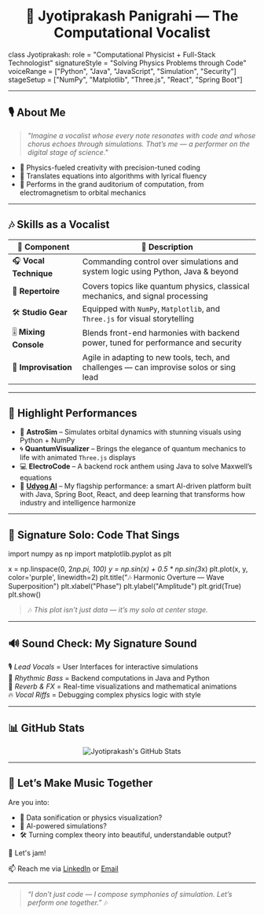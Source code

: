 

<h1 align="center">🎤 Jyotiprakash Panigrahi — The Computational Vocalist</h1>


class Jyotiprakash:
    role = "Computational Physicist + Full-Stack Technologist"
    signatureStyle = "Solving Physics Problems through Code"
    voiceRange = ["Python", "Java", "JavaScript", "Simulation", "Security"]
    stageSetup = ["NumPy", "Matplotlib", "Three.js", "React", "Spring Boot"]


---

## 🎙️ About Me

> *"Imagine a vocalist whose every note resonates with code and whose chorus echoes through simulations. That’s me — a performer on the digital stage of science."*

- 🔭 Physics-fueled creativity with precision-tuned coding  
- 🎵 Translates equations into algorithms with lyrical fluency  
- 🌌 Performs in the grand auditorium of computation, from electromagnetism to orbital mechanics  

---

## 🎶 Skills as a Vocalist

| 🎤 Component        | 💬 Description |
|--------------------|----------------|
| 🎧 **Vocal Technique** | Commanding control over simulations and system logic using Python, Java & beyond |
| 🧠 **Repertoire**       | Covers topics like quantum physics, classical mechanics, and signal processing |
| 🛠 **Studio Gear**      | Equipped with `NumPy`, `Matplotlib`, and `Three.js` for visual storytelling |
| 🎚️ **Mixing Console**  | Blends front-end harmonies with backend power, tuned for performance and security |
| 🧬 **Improvisation**    | Agile in adapting to new tools, tech, and challenges — can improvise solos or sing lead |

---

## 🌟 Highlight Performances

- 🌌 **AstroSim** – Simulates orbital dynamics with stunning visuals using Python + NumPy  
- 🌀 **QuantumVisualizer** – Brings the elegance of quantum mechanics to life with animated `Three.js` displays  
- 💻 **ElectroCode** – A backend rock anthem using Java to solve Maxwell’s equations  
- 🧠 **[Udyog AI](https://github.com/JyotiprakashPanigrahi/Udyog-AI)** – My flagship performance: a smart AI-driven platform built with Java, Spring Boot, React, and deep learning that transforms how industry and intelligence harmonize  

---

## 🎼 Signature Solo: Code That Sings

import numpy as np
import matplotlib.pyplot as plt

x = np.linspace(0, 2*np.pi, 100)
y = np.sin(x) + 0.5 * np.sin(3*x)
plt.plot(x, y, color='purple', linewidth=2)
plt.title("🎶 Harmonic Overture — Wave Superposition")
plt.xlabel("Phase")
plt.ylabel("Amplitude")
plt.grid(True)
plt.show()


> 🎶 _This plot isn’t just data — it’s my solo at center stage._

---

## 🔊 Sound Check: My Signature Sound

🎙️ *Lead Vocals* = User Interfaces for interactive simulations  
🎸 *Rhythmic Bass* = Backend computations in Java and Python  
🌌 *Reverb & FX* = Real-time visualizations and mathematical animations  
🔥 *Vocal Riffs* = Debugging complex physics logic with style  

---

## 📊 GitHub Stats

<p align="center">
  <img src="https://github-readme-stats.vercel.app/api?username=Jyotiprakash07&show_icons=true&theme=radical" alt="Jyotiprakash's GitHub Stats">
</p>

---

## 🤝 Let’s Make Music Together

Are you into:
- 🎵 Data sonification or physics visualization?  
- 🧠 AI-powered simulations?  
- 🛠 Turning complex theory into beautiful, understandable output?  

🎤 Let's jam!

📫 Reach me via [LinkedIn](https://linkedin.com/in/yourprofile) or [Email](mailto:your.email@example.com)

---

> _“I don’t just code — I compose symphonies of simulation. Let’s perform one together.”_ 🎶
```

